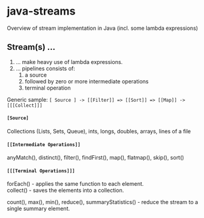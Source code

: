 # java-streams
Overview of stream implementation in Java (incl. some lambda expressions)

## Stream(s) ...
1. ... make heavy use of lambda expressions.
2. ... pipelines consists of:
     1. a source
     2. followed by zero or more intermediate operations
     3. terminal operation

Generic sample: ```[ Source ] -> [[Filter]] => [[Sort]] => [[Map]] -> [[[Collect]]]```

#### `[Source]`
Collections (Lists, Sets, Queue), ints, longs, doubles, arrays, lines of a file

#### `[[Intermediate Operations]]`
anyMatch(), distinct(), filter(), findFirst(), map(), flatmap(), skip(), sort()
     
#### `[[[Terminal Operations]]]` 
forEach() - applies the same function to each element.                                  
collect() - saves the elements into a collection.

count(), max(), min(), reduce(), summaryStatistics() - reduce the stream to a single summary element.

